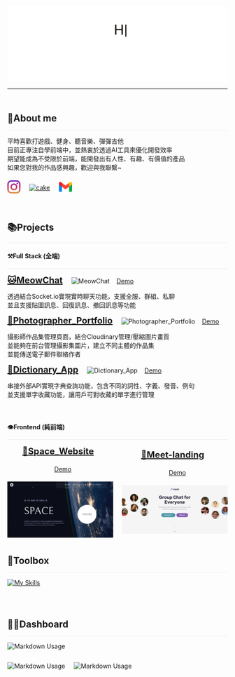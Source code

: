 <img src="./public/typed.gif" alt="chiikawa-maple-story">

---

<h2 style="padding-top: 40px; margin: 0px;">🙋About me</h2>
<hr style="border: none; height: 1px; background-color: #eaeaea;" />
平時喜歡打遊戲、健身、聽音樂、彈彈吉他<br>
目前正專注自學前端中，並熱衷於透過AI工具來優化開發效率<br>
期望能成為不受限於前端，能開發出有人性、有趣、有價值的產品<br>
如果您對我的作品感興趣，歡迎與我聯繫~

<div style="margin-top: 20px; display: flex; align-items: center; gap: 20px;">
<a href="https://www.instagram.com/mpassca/" target="_blank"><img src="./public/instagram.png" alt="github" style="width: 30px;"/></a>
<a href="https://www.cake.me/me/a092468579" target="_blank"><img src="https://www.cake.me/_next/static/media/cake.9d3a50b4.svg" alt="cake" style="width: 100px;"/></a>
<a href="mailto:benson0721@gmail.com" target="_blank"><img src="./public/gmail.png" alt="gmail" style="width: 30px;"/></a>
</div>

<h2 style="padding-top: 60px; margin: 0px;">📚Projects</h2>
<hr style="border: none; height: 1px; background-color: #eaeaea;" />

<h4>⚒️Full Stack (全端)</h4>
<hr style="border: none; height: 1px; background-color: #eaeaea;" /

<a href="https://github.com/Benson0721/MeowChat_vercel" target="_blank" style="font-size: 20px; font-weight: bold; margin-right: 20px;">🐱MeowChat</a><img style="width: 150px;" src="https://skillicons.dev/icons?i=ts,react,tailwind,mongodb,express" alt="MeowChat" /> <a href="https://meow-chat-vercel.vercel.app" target="_blank" style="font-size: 14px; margin-left: 12px;">Demo</a>

<p>透過結合Socket.io實現實時聊天功能，支援全服、群組、私聊<br>
並且支援貼圖訊息、回復訊息、撤回訊息等功能</p>

<a href="https://github.com/Benson0721/MeowChat_vercel" target="_blank" style="font-size: 20px; font-weight: bold; margin-right: 20px;">📸Photographer_Portfolio</a><img style="width: 150px;" src="https://skillicons.dev/icons?i=js,vue,tailwind,mongodb,express" alt="Photographer_Portfolio" /> <a href="https://photographer-portfolio-frontend-vercel.vercel.app" target="_blank" style="font-size: 14px; margin-left: 12px;">Demo</a>

<p>攝影師作品集管理頁面，結合Cloudinary管理/壓縮圖片畫質<br>
並能夠在前台管理攝影集圖片，建立不同主體的作品集<br>並能傳送電子郵件聯絡作者</p>

<a href="https://github.com/Benson0721/Dictionary_App_frontend_vercel" target="_blank" style="font-size: 20px; font-weight: bold; margin-right: 20px;">📙Dictionary_App</a><img style="width: 150px;" src="https://skillicons.dev/icons?i=js,react,tailwind,mongodb,express" alt="Dictionary_App" /> <a href="https://dictionary-app-frontend-vercel.vercel.app" target="_blank" style="font-size: 14px; margin-left: 12px;">Demo</a>

<p>串接外部API實現字典查詢功能，包含不同的詞性、字義、發音、例句<br>
並支援單字收藏功能，讓用戶可對收藏的單字進行管理</p>

<h4 style="padding-top: 40px; margin: 0px;">👁️Frontend (純前端)</h4>
<hr style="border: none; height: 1px; background-color: #eaeaea;" />

<div style="display: flex; align-items: center; justify-content: space-around; gap: 20px;">

<div style="display: flex; align-items: center; gap: 20px; flex-direction: column;">
<a href="https://github.com/Benson0721/Space-Website?tab=readme-ov-file" target="_blank" style="font-size: 20px; font-weight: bold; margin-right: 10px;">🌌Space_Website</a><a href="https://benson0721.github.io/Space-Website/" target="_blank" style="font-size: 14px; margin-left: 12px;">Demo</a>
<img style="width: 300px;" src="./public//space.jpeg" alt="Space_Website" />
</div>

<div style="display: flex; align-items: center; gap: 20px; flex-direction: column;">
<a href="https://github.com/Benson0721/Tailwind-meet-landing" target="_blank" style="font-size: 20px; font-weight: bold; margin-right: 10px;">📱Meet-landing</a><a href="https://benson0721.github.io/Tailwind-meet-landing/" target="_blank" style="font-size: 14px; margin-left: 12px;">Demo</a>
<img style="width: 300px;" src="./public/meet.png" alt="Meet-landing" />

</div>

</div>

<h2 style="padding-top: 40px; margin: 0px;">🔨Toolbox</h2>
<hr style="border: none; height: 1px; background-color: #eaeaea;" />

[![My Skills](https://skillicons.dev/icons?i=html,css,js,ts,react,tailwind,scss,git,mongodb,express)](https://skillicons.dev)

<h2 style="padding-top: 60px; margin: 0px;">👨‍💻Dashboard</h2>
<hr style="border: none; height: 1px; background-color: #eaeaea;" />

![Markdown Usage](http://github-profile-summary-cards.vercel.app/api/cards/profile-details?username=Benson0721&theme=default)

<div style="display: flex; gap: 20px;">

![Markdown Usage](http://github-profile-summary-cards.vercel.app/api/cards/repos-per-language?username=Benson0721&theme=default&layout=compact)

![Markdown Usage](http://github-profile-summary-cards.vercel.app/api/cards/most-commit-language?username=Benson0721&theme=default&layout=compact)
</div>


